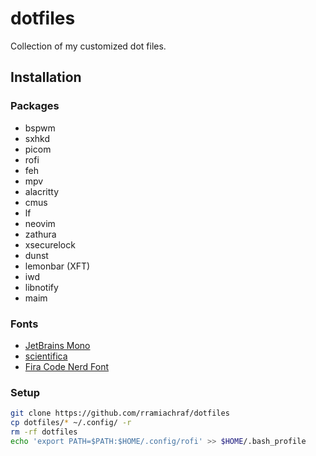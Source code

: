 # dotfiles
Collection of my customized dot files.

## Installation

### Packages
- bspwm
- sxhkd
- picom
- rofi
- feh
- mpv
- alacritty
- cmus
- lf
- neovim
- zathura
- xsecurelock
- dunst
- lemonbar (XFT)
- iwd
- libnotify
- maim

### Fonts
- [JetBrains Mono](https://github.com/JetBrains/JetBrainsMono)
- [scientifica](https://github.com/nerdypepper/scientifica)
- [Fira Code Nerd Font](https://github.com/ryanoasis/nerd-fonts)

### Setup
```bash
git clone https://github.com/rramiachraf/dotfiles
cp dotfiles/* ~/.config/ -r
rm -rf dotfiles
echo 'export PATH=$PATH:$HOME/.config/rofi' >> $HOME/.bash_profile
```
